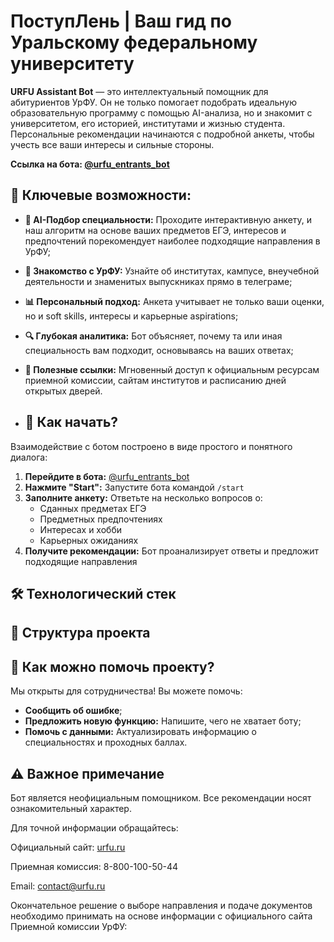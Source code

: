 # ПоступЛень | Ваш гид по Уральскому федеральному университету

**URFU Assistant Bot** — это интеллектуальный помощник для абитуриентов УрФУ. Он не только помогает подобрать идеальную образовательную программу с помощью AI-анализа, но и знакомит с университетом, его историей, институтами и жизнью студента. Персональные рекомендации начинаются с подробной анкеты, чтобы учесть все ваши интересы и сильные стороны.

**Ссылка на бота: [@urfu_entrants_bot](https://t.me/urfu_entrants_bot)**


## 🌟 Ключевые возможности:

*   **🧠 AI-Подбор специальности:** Проходите интерактивную анкету, и наш алгоритм на основе ваших предметов ЕГЭ, интересов и предпочтений порекомендует наиболее подходящие направления в УрФУ;
*   **🏫 Знакомство с УрФУ:** Узнайте об институтах, кампусе, внеучебной деятельности и знаменитых выпускниках прямо в телеграме;
*   **📊 Персональный подход:** Анкета учитывает не только ваши оценки, но и soft skills, интересы и карьерные aspirations;
*   **🔍 Глубокая аналитика:** Бот объясняет, почему та или иная специальность вам подходит, основываясь на ваших ответах;
*   **📌 Полезные ссылки:** Мгновенный доступ к официальным ресурсам приемной комиссии, сайтам институтов и расписанию дней открытых дверей.


*   ## 🚀 Как начать?

Взаимодействие с ботом построено в виде простого и понятного диалога:

1.  **Перейдите в бота:** [@urfu_entrants_bot](https://t.me/urfu_entrants_bot)
2.  **Нажмите "Start":** Запустите бота командой `/start`
3.  **Заполните анкету:** Ответьте на несколько вопросов о:
    - Сданных предметах ЕГЭ
    - Предметных предпочтениях
    - Интересах и хобби
    - Карьерных ожиданиях
4.  **Получите рекомендации:** Бот проанализирует ответы и предложит подходящие направления


## 🛠 Технологический стек


## 📁 Структура проекта


## 🤝 Как можно помочь проекту?

Мы открыты для сотрудничества! Вы можете помочь:
*   **Сообщить об ошибке**;
*   **Предложить новую функцию:** Напишите, чего не хватает боту;
*   **Помочь с данными:** Актуализировать информацию о специальностях и проходных баллах.


## ⚠️ Важное примечание

Бот является неофициальным помощником. Все рекомендации носят ознакомительный характер.

Для точной информации обращайтесь:

Официальный сайт: [urfu.ru](https://urfu.ru/ru/)

Приемная комиссия: 8-800-100-50-44

Email: contact@urfu.ru

  Окончательное решение о выборе направления и подаче документов необходимо принимать на основе информации с официального сайта Приемной комиссии УрФУ: 


